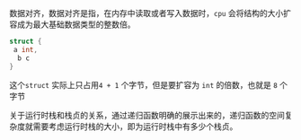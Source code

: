 数据对齐，数据对齐是指，在内存中读取或者写入数据时，`cpu` 会将结构的大小扩容成为最大基础数据类型的整数倍。

```c
struct {
 a int,
  b c
}
```

这个`struct` 实际上只占用`4 + 1` 个字节，但是要扩容为 `int` 的倍数，也就是 `8` 个字节

关于运行时栈和栈贞的关系，通过递归函数明确的展示出来的，递归函数的空间复杂度就需要考虑运行时栈的大小，即为运行时栈中有多少个栈贞。
